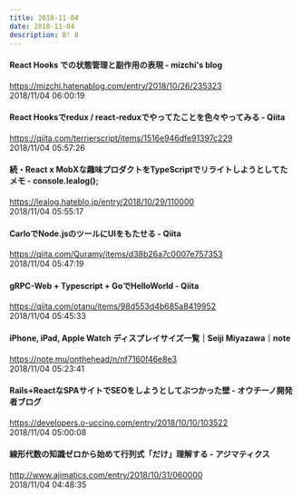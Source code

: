 ```yaml
---
title: 2018-11-04
date: 2018-11-04
description: B! 8
---
```


#### React Hooks での状態管理と副作用の表現 - mizchi's blog
https://mizchi.hatenablog.com/entry/2018/10/26/235323<br>
2018/11/04 06:00:19<br>


#### React Hooksでredux / react-reduxでやってたことを色々やってみる - Qiita
https://qiita.com/terrierscript/items/1516e946dfe91397c229<br>
2018/11/04 05:57:26<br>


#### 続・React x MobXな趣味プロダクトをTypeScriptでリライトしようとしてたメモ - console.lealog();
https://lealog.hateblo.jp/entry/2018/10/29/110000<br>
2018/11/04 05:55:17<br>


#### CarloでNode.jsのツールにUIをもたせる - Qiita
https://qiita.com/Quramy/items/d38b26a7c0007e757353<br>
2018/11/04 05:47:19<br>


#### gRPC-Web + Typescript + GoでHelloWorld - Qiita
https://qiita.com/otanu/items/98d553d4b685a8419952<br>
2018/11/04 05:45:33<br>


#### iPhone, iPad, Apple Watch ディスプレイサイズ一覧｜Seiji Miyazawa｜note
https://note.mu/onthehead/n/nf7160f46e8e3<br>
2018/11/04 05:23:41<br>


#### Rails+ReactなSPAサイトでSEOをしようとしてぶつかった壁 - オウチーノ開発者ブログ
https://developers.o-uccino.com/entry/2018/10/10/103522<br>
2018/11/04 05:00:08<br>


#### 線形代数の知識ゼロから始めて行列式「だけ」理解する - アジマティクス
http://www.ajimatics.com/entry/2018/10/31/060000<br>
2018/11/04 04:48:35<br>



